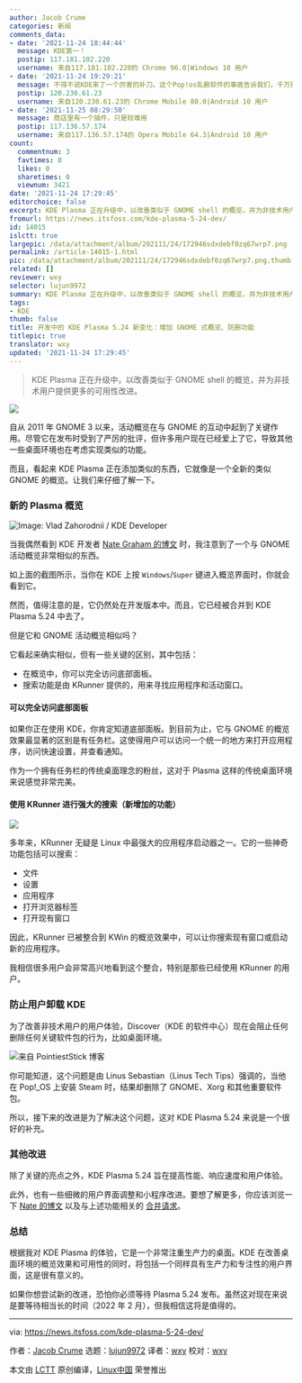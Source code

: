 ```yaml
---
author: Jacob Crume
categories: 新闻
comments_data:
- date: '2021-11-24 18:44:44'
  message: KDE第一！
  postip: 117.181.102.220
  username: 来自117.181.102.220的 Chrome 96.0|Windows 10 用户
- date: '2021-11-24 19:29:21'
  message: 不得不说KDE来了一个厉害的补刀。这个Pop!os乱删软件的事故告诉我们，千万别碰小作坊的linux发行版。
  postip: 120.230.61.23
  username: 来自120.230.61.23的 Chrome Mobile 80.0|Android 10 用户
- date: '2021-11-25 08:29:50'
  message: 商店里有一个插件，只是较难用
  postip: 117.136.57.174
  username: 来自117.136.57.174的 Opera Mobile 64.3|Android 10 用户
count:
  commentnum: 3
  favtimes: 0
  likes: 0
  sharetimes: 0
  viewnum: 3421
date: '2021-11-24 17:29:45'
editorchoice: false
excerpt: KDE Plasma 正在升级中，以改善类似于 GNOME shell 的概览，并为非技术用户提供更多的可用性改进。
fromurl: https://news.itsfoss.com/kde-plasma-5-24-dev/
id: 14015
islctt: true
largepic: /data/attachment/album/202111/24/172946sdxdebf0zq67wrp7.png
permalink: /article-14015-1.html
pic: /data/attachment/album/202111/24/172946sdxdebf0zq67wrp7.png.thumb.jpg
related: []
reviewer: wxy
selector: lujun9972
summary: KDE Plasma 正在升级中，以改善类似于 GNOME shell 的概览，并为非技术用户提供更多的可用性改进。
tags:
- KDE
thumb: false
title: 开发中的 KDE Plasma 5.24 新变化：增加 GNOME 式概览、防删功能
titlepic: true
translator: wxy
updated: '2021-11-24 17:29:45'
---
```



> 
> KDE Plasma 正在升级中，以改善类似于 GNOME shell 的概览，并为非技术用户提供更多的可用性改进。
> 
> 
> 


![](/data/attachment/album/202111/24/172946sdxdebf0zq67wrp7.png)


自从 2011 年 GNOME 3 以来，活动概览在与 GNOME 的互动中起到了关键作用。尽管它在发布时受到了严厉的批评，但许多用户现在已经爱上了它，导致其他一些桌面环境也在考虑实现类似的功能。


而且，看起来 KDE Plasma 正在添加类似的东西，它就像是一个全新的类似 GNOME 的概览。让我们来仔细了解一下。


### 新的 Plasma 概览


![Image: Vlad Zahorodnii / KDE Developer](/data/attachment/album/202111/24/172948k7kbpp4jbu77747u.png)


当我偶然看到 KDE 开发者 [Nate Graham 的博文](https://pointieststick.com/2021/11/19/this-week-in-kde-most-of-gnome-shell-in-the-overview-effect/) 时，我注意到了一个与 GNOME 活动概览非常相似的东西。


如上面的截图所示，当你在 KDE 上按 `Windows`/`Super` 键进入概览界面时，你就会看到它。


然而，值得注意的是，它仍然处在开发版本中。而且，它已经被合并到 KDE Plasma 5.24 中去了。


但是它和 GNOME 活动概览相似吗？


它看起来确实相似，但有一些关键的区别，其中包括：


* 在概览中，你可以完全访问底部面板。
* 搜索功能是由 KRunner 提供的，用来寻找应用程序和活动窗口。


#### 可以完全访问底部面板


如果你正在使用 KDE，你肯定知道底部面板。到目前为止，它与 GNOME 的概览效果最显著的区别是有任务栏。这使得用户可以访问一个统一的地方来打开应用程序，访问快速设置，并查看通知。


作为一个拥有任务栏的传统桌面理念的粉丝，这对于 Plasma 这样的传统桌面环境来说感觉非常完美。


#### 使用 KRunner 进行强大的搜索（新增加的功能）


![](/data/attachment/album/202111/24/172948k7kbpp4jbu77747u.png)


多年来，KRunner 无疑是 Linux 中最强大的应用程序启动器之一。它的一些神奇功能包括可以搜索：


* 文件
* 设置
* 应用程序
* 打开浏览器标签
* 打开现有窗口


因此，KRunner 已被整合到 KWin 的概览效果中，可以让你搜索现有窗口或启动新的应用程序。


我相信很多用户会非常高兴地看到这个整合，特别是那些已经使用 KRunner 的用户。


### 防止用户卸载 KDE


为了改善非技术用户的用户体验，Discover（KDE 的软件中心）现在会阻止任何删除任何关键软件包的行为，比如桌面环境。


![来自 PointiestStick 博客](/data/attachment/album/202111/24/172950d4pp4t4004b3tust.png)


你可能知道，这个问题是由 Linus Sebastian（Linus Tech Tips）强调的，当他在 Pop!\_OS 上安装 Steam 时，结果却删除了 GNOME、Xorg 和其他重要软件包。


所以，接下来的改进是为了解决这个问题，这对 KDE Plasma 5.24 来说是一个很好的补充。


### 其他改进


除了关键的亮点之外，KDE Plasma 5.24 旨在提高性能、响应速度和用户体验。


此外，也有一些细微的用户界面调整和小程序改进。要想了解更多，你应该浏览一下 [Nate 的博文](https://pointieststick.com/2021/11/19/this-week-in-kde-most-of-gnome-shell-in-the-overview-effect/) 以及与上述功能相关的 [合并请求](https://invent.kde.org/plasma/kwin/-/merge_requests/1688)。


### 总结


根据我对 KDE Plasma 的体验，它是一个非常注重生产力的桌面。KDE 在改善桌面环境的概览效果和可用性的同时，将包括一个同样具有生产力和专注性的用户界面，这是很有意义的。


如果你想尝试新的改进，恐怕你必须等待 Plasma 5.24 发布。虽然这对现在来说是要等待相当长的时间（2022 年 2 月），但我相信这将是值得的。




---


via: <https://news.itsfoss.com/kde-plasma-5-24-dev/>


作者：[Jacob Crume](https://news.itsfoss.com/author/jacob/) 选题：[lujun9972](https://github.com/lujun9972) 译者：[wxy](https://github.com/wxy) 校对：[wxy](https://github.com/wxy)


本文由 [LCTT](https://github.com/LCTT/TranslateProject) 原创编译，[Linux中国](https://linux.cn/) 荣誉推出